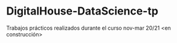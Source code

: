# DigitalHouse-DataScience-tp
Trabajos prácticos realizados durante el curso nov-mar 20/21
<en construcción>
